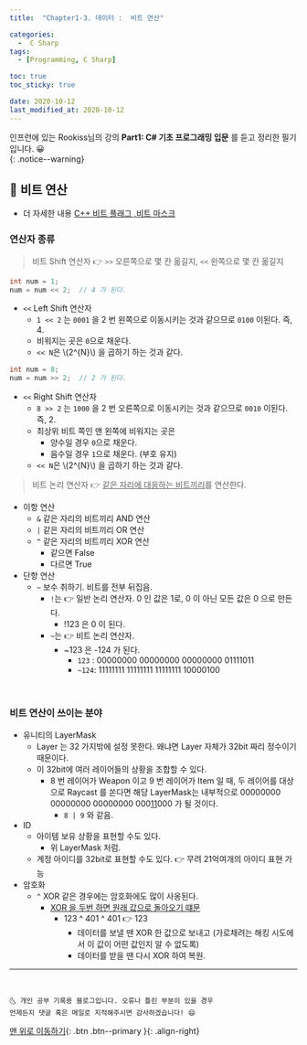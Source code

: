 ```yaml
---
title:  "Chapter1-3. 데이터 :  비트 연산" 

categories:
  -  C Sharp
tags:
  - [Programming, C Sharp]

toc: true
toc_sticky: true

date: 2020-10-12
last_modified_at: 2020-10-12
---
```


인프런에 있는 Rookiss님의 강의 **Part1: C# 기초 프로그래밍 입문** 를 듣고 정리한 필기입니다. 😀  
{: .notice--warning}
 
## 🚖 비트 연산

- 더 자세한 내용 [C++ 비트 플래그 ,비트 마스크](https://ansohxxn.github.io/cpp/chapter3-3/)

### 연산자 종류

> 비트 Shift 연산자 👉 `>>` 오른쪽으로 몇 칸 옮길지, `<<` 왼쪽으로 몇 칸 옮길지

```c#
int num = 1;
num = num << 2;  // 4 가 된다.
```

- `<<` Left Shift 연산자
  - `1 << 2` 는 `0001` 을 2 번 왼쪽으로 이동시키는 것과 같으므로 `0100` 이된다. 즉, 4.
  - 비워지는 곳은 `0`으로 채운다. 
  - `<< N`은 \\(2^{N}\\) 을 곱하기 하는 것과 같다.  

```c#
int num = 8;
num = num >> 2;  // 2 가 된다.
```

- `<<` Right Shift 연산자
  - `8 >> 2` 는 `1000` 을 2 번 오른쪽으로 이동시키는 것과 같으므로 `0010` 이된다. 즉, 2.
  - 최상위 비트 쪽인 맨 왼쪽에 비워지는 곳은 
    - 양수일 경우 `0`으로 채운다. 
    - 음수일 경우 `1`으로 채운다. (부호 유지)
  - `<< N`은 \\(2^{N}\\) 을 곱하기 하는 것과 같다.  

> 비트 논리 연산자 👉 <u>같은 자리에 대응하는 비트끼리</u>를 연산한다.

- 이항 연산
  - `&` 같은 자리의 비트끼리 AND 연산
  - `|` 같은 자리의 비트끼리 OR 연산
  - `^` 같은 자리의 비트끼리 XOR 연산
    - 같으면 False
    - 다르면 True
- 단항 연산
  - `~` 보수 취하기. 비트를 전부 뒤집음.
    - `!`는 👉 일반 논리 연산자. 0 인 값은 1로, 0 이 아닌 모든 값은 0 으로 만든다. 
      - !123 은 0 이 된다.
    - `~`는 👉 비트 논리 연산자. 
      - ~123 은 -124 가 된다.
        - `123` : 00000000 00000000 00000000 01111011
        - `~124`: 11111111 11111111 11111111 10000100

<br>

### 비트 연산이 쓰이는 분야

- 유니티의 LayerMask
  - Layer 는 32 가지밖에 설정 못한다. 왜냐면 Layer 자체가 32bit 짜리 정수이기 때문이다.
  - 이 32bit에 여러 레이어들의 상황을 조합할 수 있다.
    - 8 번 레이어가 Weapon 이고 9 번 레이어가 Item 일 때, 두 레이어를 대상으로 Raycast 를 쏜다면 해당 LayerMask는 내부적으로 00000000 00000000 00000000 000<u>11</u>000 가 될 것이다.
      - `8 | 9` 와 같음.  
- ID
  - 아이템 보유 상황을 표현할 수도 있다. 
    - 위 LayerMask 처럼. 
  - 계정 아이디를 32bit로 표현할 수도 있다. 👉 무려 21억여개의 아이디 표현 가능
- 암호화
  - `^` XOR 같은 경우에는 암호화에도 많이 사옹된다.
    - <u>XOR 을 두번 하면 원래 값으로 돌아오기 떄문</u>
      - 123 ^ 401 ^ 401 👉 123
        - 데이터를 보낼 땐 XOR 한 값으로 보내고 (가로채려는 해킹 시도에서 이 값이 어떤 값인지 알 수 없도록)
        - 데이터를 받을 땐 다시 XOR 하여 복원.



***
<br>

    🌜 개인 공부 기록용 블로그입니다. 오류나 틀린 부분이 있을 경우 
    언제든지 댓글 혹은 메일로 지적해주시면 감사하겠습니다! 😄

[맨 위로 이동하기](#){: .btn .btn--primary }{: .align-right}
